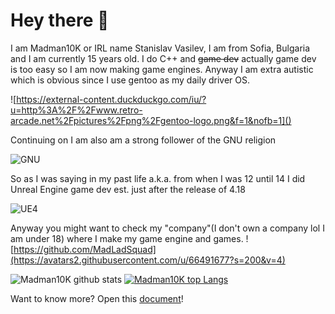 # Hey there :wave: 
I am Madman10K or IRL name Stanislav Vasilev, I am from Sofia, Bulgaria and I am currently 15 years old. I do C++ and ~~game dev~~ actually game dev is too easy so I am now making game engines. Anyway I am extra autistic which is obvious since I use gentoo as my daily driver OS. 

![https://external-content.duckduckgo.com/iu/?u=http%3A%2F%2Fwww.retro-arcade.net%2Fpictures%2Fpng%2Fgentoo-logo.png&f=1&nofb=1]()

Continuing on I am also am a strong follower of the GNU religion

![GNU](https://external-content.duckduckgo.com/iu/?u=https%3A%2F%2Fupload.wikimedia.org%2Fwikipedia%2Fcommons%2Fthumb%2F2%2F22%2FHeckert_GNU_white.svg%2F200px-Heckert_GNU_white.svg.png&f=1&nofb=1)

So as I was saying in my past life a.k.a. from when I was 12 until 14 I did Unreal Engine game dev est. just after the release of 4.18

![UE4](https://external-content.duckduckgo.com/iu/?u=https%3A%2F%2Fyt3.ggpht.com%2F-GvSh79CS6-k%2FAAAAAAAAAAI%2FAAAAAAAAAAA%2FtUYENAqlnYo%2Fs200-c-k-no-mo-rj-c0xffffff%2Fphoto.jpg&f=1&nofb=1) 

Anyway you might want to check my "company"(I don't own a company lol I am under 18) where I make my game engine and games.
![https://github.com/MadLadSquad](https://avatars2.githubusercontent.com/u/66491677?s=200&v=4)


![Madman10K github stats](https://github-readme-stats.vercel.app/api?username=Madman10K&theme=light&include_all_commits=true&show_icons=true&hide_border=true&count_private=true)
[![Madman10K top Langs](https://github-readme-stats.vercel.app/api/top-langs/?username=Madman10K&layout=compact&theme=light&show_icons=true&hide_border=true&count_private=true)](https://github.com/anuraghazra/github-readme-stats)

Want to know more? Open this [document](https://github.com/Madman10K/Madman10K/blob/master/ReadmeLonger.md)!
